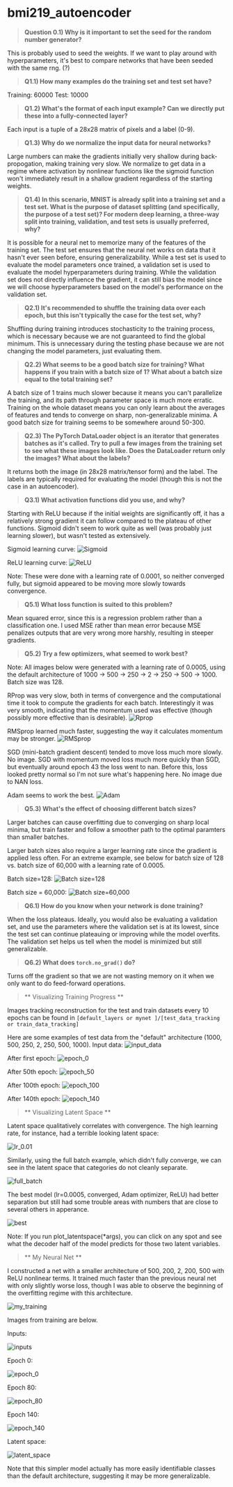 # bmi219_autoencoder




> **Question 0.1) Why is it important to set the seed for the random number
generator?**

This is probably used to seed the weights. If we want to play around
with hyperparameters, it's best to compare networks that have been
seeded with the same rng. (?)

> **Q1.1) How many examples do the training set and test set have?**

Training: 60000
Test: 10000

> **Q1.2) What's the format of each input example? Can we directly put these into a fully-connected layer?**

Each input is a tuple of a 28x28 matrix of pixels and a label (0-9).


> **Q1.3) Why do we normalize the input data for neural networks?**

Large numbers can make the gradients initially very shallow during
back-propogation, making training very slow. We normalize to get data in a regime 
where activation by nonlinear functions like the sigmoid function won't immediately 
result in a shallow gradient regardless of the starting weights.


> **Q1.4) In this scenario, MNIST is already split into a training set 
and a test set. What is the purpose of dataset splitting (and specifically, 
the purpose of a test set)? For modern deep learning, a three-way split 
into training, validation, and test sets is usually preferred, why?**

It is possible for a neural net to memorize many of the features of the
training set. The test set ensures that the neural net works on data
that it hasn't ever seen before, ensuring generalizability.
While a test set is used to evaluate the model parameters once trained, a validation
set is used to evaluate the model hyperparameters during training. While the validation set 
does not directly influence the gradient, it can still bias the model since we 
will choose hyperparameters based on the model's performance on the validation set.


> **Q2.1) It's recommended to shuffle the training data over each epoch, 
but this isn't typically the case for the test set, why?**

Shuffling during training introduces stochasticity to the training
process, which is necessary because we are not guaranteed to find the
global minimum. This is unnecessary during the testing phase because we
are not changing the model parameters, just evaluating them.


> **Q2.2) What seems to be a good batch size for training? What happens if you train 
with a batch size of 1? What about a batch size equal to the total training set?**

A batch size of 1 trains much slower because it means you can't
parallelize the training, and its path through parameter space is 
much more erratic. Training on the whole dataset means you can
only learn about the averages of features and tends to converge on
sharp, non-generalizable minima. A good batch size for
training seems to be somewhere around 50-300.

> **Q2.3) The PyTorch DataLoader object is an iterator that generates batches as it's called. 
Try to pull a few images from the training set to see what these images look like. 
Does the DataLoader return only the images? What about the labels?**

It returns both the image (in 28x28 matrix/tensor form) and the label.
The labels are typically required for evaluating the model (though this
is not the case in an autoencoder).


> **Q3.1) What activation functions did you use, and why?**

Starting with ReLU because if the initial weights are significantly off, it has a
relatively strong gradient it can follow compared to the plateau of
other functions. Sigmoid didn't seem to work
quite as well (was probably just learning slower), but wasn't tested as extensively.

Sigmoid learning curve:
![Sigmoid](default_layers/lr_0.0001_sigmoid.png)

ReLU learning curve:
![ReLU](default_layers/lr_0.0001.png)

Note: These were done with a learning rate of 0.0001, so neither converged fully, but sigmoid 
appeared to be moving more slowly towards convergence.


> **Q5.1) What loss function is suited to this problem?**

Mean squared error, since this is a regression problem rather than a
classification one. I used MSE rather than mean error because MSE
penalizes outputs that are very wrong more harshly, resulting in steeper gradients.

> **Q5.2) Try a few optimizers, what seemed to work best?**

Note: All images below were generated with a learning rate of 0.0005, using the 
default architecture of 1000 -> 500 -> 250 -> 2 -> 250 -> 500 -> 1000.
Batch size was 128.

RProp was very slow, both in terms of convergence and the computational time 
it took to compute the gradients for each batch. Interestingly it was very smooth,
indicating that the momentum used was effective (though possibly more effective than is desirable).
![Rprop](default_layers/lr_0.0005_rprop.png)

RMSprop learned much faster, suggesting the way it calculates momentum may be 
stronger.
![RMSprop](default_layers/lr_0.0005_rmsprop.png)

SGD (mini-batch gradient descent) tended to move loss much more slowly. No image.
SGD with momentum moved loss much more quickly than SGD, but eventually around
epoch 43 the loss went to nan. Before this, loss looked pretty normal so
I'm not sure what's happening here. No image due to NAN loss.

Adam seems to work the best.
![Adam](default_layers/lr_0.0005.png)

> **Q5.3) What's the effect of choosing different batch sizes?**

Larger batches can cause overfitting due to converging on sharp local
minima, but train faster and follow a smoother path to the optimal
paramters than smaller batches.

Larger batch sizes also require a larger learning rate since the gradient 
is applied less often. For an extreme example, see below for batch size of 
128 vs. batch size of 60,000 with a learning rate of 0.0005.

Batch size=128:
![Batch size=128](default_layers/lr_0.0005.png)

Batch size = 60,000:
![Batch size=60,000](default_layers/lr_0.0005_fullbatch.png)

> **Q6.1)  How do you know when your network is done training?**

When the loss plateaus. Ideally, you would also be evaluating a
validation set, and use the parameters where the validation set is at
its lowest, since the test set can continue plateauing or improving while the model
overfits. The validation set helps us tell when the model is minimized
but still generalizable.


> **Q6.2) What does `torch.no_grad()` do?**

Turns off the gradient so that we are not wasting memory on it when we
only want to do feed-forward operations.


> ** Visualizing Training Progress **

Images tracking reconstruction for the test and train datasets every 10 epochs can be found in `[default_layers or mynet ]/[test_data_tracking or train_data_tracking]`

Here are some examples of test data from the "default" architecture (1000, 500, 250, 2, 250, 500, 1000).
Input data:
![input_data](default_layers/test_data_tracking/input_data.png)

After first epoch:
![epoch_0](default_layers/test_data_tracking/imshow_epoch_0.png)

After 50th epoch:
![epoch_50](default_layers/test_data_tracking/imshow_epoch_50.png)

After 100th epoch:
![epoch_100](default_layers/test_data_tracking/imshow_epoch_100.png)

After 140th epoch:
![epoch_140](default_layers/test_data_tracking/imshow_epoch_140.png)


> ** Visualizing Latent Space **

Latent space qualitatively correlates with convergence. The high learning rate, for instance, had a terrible looking latent space:


![lr_0.01](default_layers/latent_lr_0.01.png)

Similarly, using the full batch example, which didn't fully converge, we can see 
in the latent space that categories do not cleanly separate.

![full_batch](default_layers/latent_lr_0.0005_fullbatch.png)

The best model (lr=0.0005, converged, Adam optimizer, ReLU) had better separation but still had some trouble areas with numbers that are close to several others in apperance.

![best](default_layers/latent_lr_0.0005.png)


Note: If you run plot_latentspace(\*args), you can click on any spot and see what the decoder half of the model predicts for those two latent variables.


> ** My Neural Net **

I constructed a net with a smaller architecture of 500, 200, 2, 200, 500 with ReLU nonlinear terms. It trained much faster than the previous neural net with only slightly worse loss, though I was able to observe the beginning of the overfitting regime with this architecture.

![my_training](mynet/training.png)


Images from training are below.

Inputs:

![inputs](mynet/test_data_tracking/input_data.png)

Epoch 0:

![epoch_0](mynet/test_data_tracking/imshow_epoch_0.png)


Epoch 80:

![epoch_80](mynet/test_data_tracking/imshow_epoch_80.png)


Epoch 140:

![epoch_140](mynet/test_data_tracking/imshow_epoch_140.png)


Latent space:

![latent_space](mynet/latentspace.png)

Note that this simpler model actually has more easily identifiable classes than the default architecture, suggesting it may be more generalizable.

